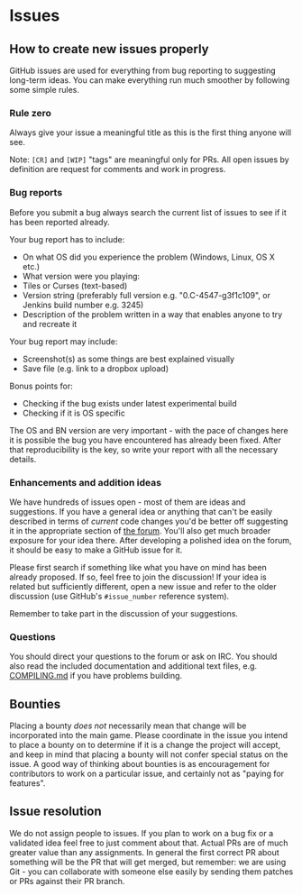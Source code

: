# Issues

## How to create new issues properly

GitHub issues are used for everything from bug reporting to suggesting long-term ideas. You can make
everything run much smoother by following some simple rules.

### Rule zero

Always give your issue a meaningful title as this is the first thing anyone will see.

Note: `[CR]` and `[WIP]` "tags" are meaningful only for PRs. All open issues by definition are
request for comments and work in progress.

### Bug reports

Before you submit a bug always search the current list of issues to see if it has been reported
already.

Your bug report has to include:

- On what OS did you experience the problem (Windows, Linux, OS X etc.)
- What version were you playing:
- Tiles or Curses (text-based)
- Version string (preferably full version e.g. "0.C-4547-g3f1c109", or Jenkins build number
  e.g. 3245)
- Description of the problem written in a way that enables anyone to try and recreate it

Your bug report may include:

- Screenshot(s) as some things are best explained visually
- Save file (e.g. link to a dropbox upload)

Bonus points for:

- Checking if the bug exists under latest experimental build
- Checking if it is OS specific

The OS and BN version are very important - with the pace of changes here it is possible the bug you
have encountered has already been fixed. After that reproducibility is the key, so write your report
with all the necessary details.

### Enhancements and addition ideas

We have hundreds of issues open - most of them are ideas and suggestions. If you have a general idea
or anything that can't be easily described in terms of _current_ code changes you'd be better off
suggesting it in the appropriate section of [the forum](https://discourse.cataclysmdda.org/). You'll
also get much broader exposure for your idea there. After developing a polished idea on the forum,
it should be easy to make a GitHub issue for it.

Please first search if something like what you have on mind has been already proposed. If so, feel
free to join the discussion! If your idea is related but sufficiently different, open a new issue
and refer to the older discussion (use GitHub's `#issue_number` reference system).

Remember to take part in the discussion of your suggestions.

### Questions

You should direct your questions to the forum or ask on IRC. You should also read the included
documentation and additional text files, e.g. [COMPILING.md](doc/COMPILING/COMPILING.md) if you have
problems building.

## Bounties

Placing a bounty _does not_ necessarily mean that change will be incorporated into the main game.
Please coordinate in the issue you intend to place a bounty on to determine if it is a change the
project will accept, and keep in mind that placing a bounty will not confer special status on the
issue. A good way of thinking about bounties is as encouragement for contributors to work on a
particular issue, and certainly not as "paying for features".

## Issue resolution

We do not assign people to issues. If you plan to work on a bug fix or a validated idea feel free to
just comment about that. Actual PRs are of much greater value than any assignments. In general the
first correct PR about something will be the PR that will get merged, but remember: we are using
Git - you can collaborate with someone else easily by sending them patches or PRs against their PR
branch.
